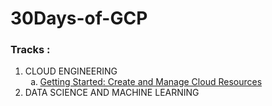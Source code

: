 # 30Days-of-GCP
<h3>Tracks : </h3>
<ol>
  <li>CLOUD ENGINEERING
  <ol type="a">
    <li><a href="https://google.qwiklabs.com/quests/120">Getting Started: Create and Manage Cloud Resources</a></li>
  </ol></li>
  <li>DATA SCIENCE AND MACHINE LEARNING
    <ol type="a">
  </ol></li>
  </ol>
